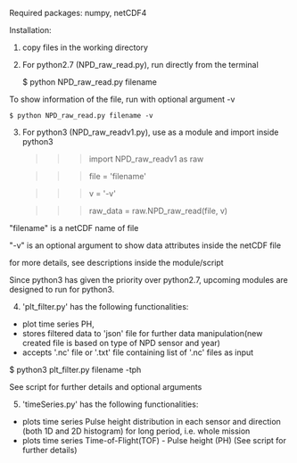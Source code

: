Required packages: numpy, netCDF4

Installation:

1) copy files in the working directory

2) For python2.7 (NPD_raw_read.py), run directly from the terminal

    $ python NPD_raw_read.py filename

To show information of the file, run with optional argument -v

    $ python NPD_raw_read.py filename -v

3) For python3 (NPD_raw_readv1.py), use as a module and import inside python3

    >>> import NPD_raw_readv1 as raw

    >>> file = 'filename'

    >>> v = '-v'

    >>> raw_data = raw.NPD_raw_read(file, v)

"filename" is a netCDF name of file

"-v" is an optional argument to show data attributes inside the netCDF file

for more details, see descriptions inside the module/script

Since python3 has given the priority over python2.7, upcoming modules are designed to run for python3.

4) 'plt_filter.py' has the following functionalities: 
  - plot time series PH, 
  - stores filtered data to 'json' file for further data manipulation(new created file is based on type of NPD sensor and year)
  - accepts '.nc' file or '.txt' file containing list of '.nc' files as input

   $ python3 plt_filter.py filename -tph

See script for further details and optional arguments

5) 'timeSeries.py' has the following functionalities:
  - plots time series Pulse height distribution in each sensor and direction 
    (both 1D and 2D histogram) for long period, i.e. whole mission
  - plots time series Time-of-Flight(TOF) - Pulse height (PH)
    (See script for further details)
 
